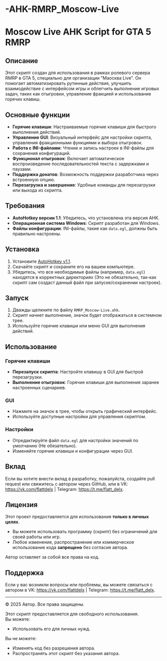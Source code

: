 # -AHK-RMRP_Moscow-Live

# Moscow Live AHK Script for GTA 5 RMRP

## Описание
Этот скрипт создан для использования в рамках ролевого сервера RMRP в GTA 5, специально для организации "Маосква Live". Он помогает автоматизировать рутинные действия, улучшить взаимодействие с интерфейсом игры и облегчить выполнение игровых задач, таких как отыгровки, управление фракцией и использование горячих клавиш.

## Основные функции
- **Горячие клавиши**: Настраиваемые горячие клавиши для быстрого выполнения действий.
- **Управление GUI**: Визуальный интерфейс для настройки скрипта, управления фракционными функциями и выбора отыгровок.
- **Работа с INI-файлами**: Чтение и запись настроек в INI-файлы для сохранения конфигураций.
- **Функционал отыгровок**: Включает автоматическое воспроизведение последовательностей текста с задержками и паузами.
- **Поддержка донатов**: Возможность поддержки разработчика через встроенную опцию.
- **Перезагрузка и завершение**: Удобные команды для перезагрузки или выхода из скрипта.

## Требования
- **AutoHotkey версии 1.1**: Убедитесь, что установлена эта версия AHK.
- **Операционная система Windows**: Скрипт разработан для Windows.
- **Файлы конфигурации**: INI-файлы, такие как `data.egl`, должны быть правильно настроены.

## Установка
1. Установите [AutoHotkey v1.1](https://www.autohotkey.com/download/).
2. Скачайте скрипт и сохраните его на вашем компьютере.
3. Убедитесь, что все необходимые файлы (например, `data.egl`) находятся в корректных директориях (Это не обязательно, так-как скрипт сам создаст данный файл при запуске/сохранении настроек).

## Запуск
1. Дважды щелкните по файлу `RMRP_Moscow-Live.ahk`.
2. Скрипт начнет выполнение, значок будет отображаться в системном трее.
3. Используйте горячие клавиши или меню GUI для выполнения действий.

## Использование
### Горячие клавиши
- **Перезапуск скрипта**: Настройте клавишу в GUI для быстрой перезагрузки.
- **Выполнение отыгровок**: Горячие клавиши для выполнения заранее настроенных сценариев.

### GUI
- Нажмите на значок в трее, чтобы открыть графический интерфейс.
- Используйте доступные настройки для управления скриптом.

### Настройки
- Отредактируйте файл `data.egl` для настройки значений по умолчанию (Не обязательно).
- Изменяйте горячие клавиши и конфигурации через GUI.

## Вклад
Если вы хотите внести вклад в разработку, пожалуйста, создайте pull request или свяжитесь с автором через GitHub, или в VK: https://vk.com/flattdelx | Telegram: https://t.me/flatt_delx.

## Лицензия
Этот проект предоставляется для использования **только в личных целях**.  
- Вы можете использовать программу (скрипт) без ограничений для своей работы или игр.  
- Любое изменение, распространение или коммерческое использование кода **запрещено** без согласия автора.

Автор оставляет за собой все права на код.

## Поддержка
Если у вас возникли вопросы или проблемы, вы можете связаться с автором в VK: https://vk.com/flattdelx | Telegram: https://t.me/flatt_delx.

---

© 2025 Автор. Все права защищены.

Этот скрипт предоставляется для свободного использования.  
Вы можете:
- Использовать его для личных нужд.  

Вы не можете:
- Изменять код без разрешения автора.
- Распространять этот скрипт без указания автора.  
